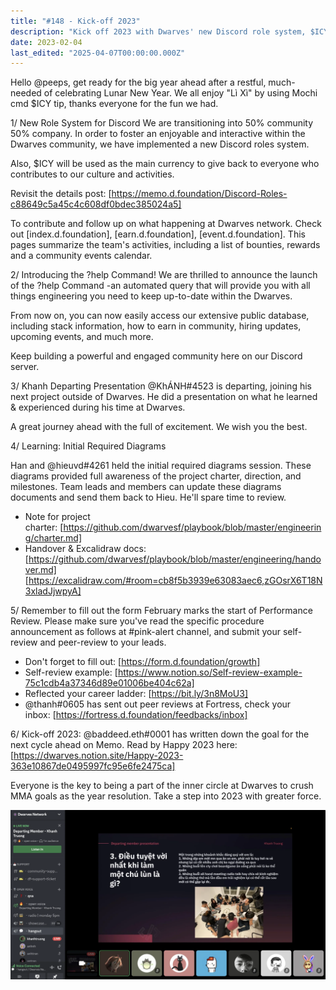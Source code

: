 ```yaml
---
title: "#148 - Kick-off 2023"
description: "Kick off 2023 with Dwarves' new Discord role system, $ICY currency, ?help command, performance reviews, and community goals for an engaging year ahead."
date: 2023-02-04
last_edited: "2025-04-07T00:00:00.000Z"
---
```


Hello @peeps, get ready for the big year ahead after a restful, much-needed of celebrating Lunar New Year. We all enjoy "Lì Xì" by using Mochi cmd $ICY tip, thanks everyone for the fun we had.

1/ New Role System for Discord
We are transitioning into 50% community 50% company. In order to foster an enjoyable and interactive within the Dwarves community, we have implemented a new Discord roles system.

Also, $ICY will be used as the main currency to give back to everyone who contributes to our culture and activities.

Revisit the details post: [https://memo.d.foundation/Discord-Roles-c88649c5a45c4c608df0bdec385024a5]

To contribute and follow up on what happening at Dwarves network. Check out [index.d.foundation], [earn.d.foundation], [event.d.foundation]. This pages summarize the team's activities, including a list of bounties, rewards and a community events calendar.

2/ Introducing the ?help Command!
We are thrilled to announce the launch of the ?help Command -an automated query that will provide you with all things engineering you need to keep up-to-date within the Dwarves.

From now on, you can now easily access our extensive public database, including stack information, how to earn in community, hiring updates, upcoming events, and much more.

Keep building a powerful and engaged community here on our Discord server.

3/ Khanh Departing Presentation
@KhÁNH#4523 is departing, joining his next project outside of Dwarves. He did a presentation on what he learned & experienced during his time at Dwarves.

A great journey ahead with the full of excitement. We wish you the best.

4/ Learning: Initial Required Diagrams

Han and @hieuvd#4261 held the initial required diagrams session. These diagrams provided full awareness of the project charter, direction, and milestones. Team leads and members can update these diagrams documents and send them back to Hieu. He'll spare time to review.

- Note for project charter: [https://github.com/dwarvesf/playbook/blob/master/engineering/charter.md]
- Handover & Excalidraw docs:
  [https://github.com/dwarvesf/playbook/blob/master/engineering/handover.md]
  [https://excalidraw.com/#room=cb8f5b3939e63083aec6,zGOsrX6T18N3xladJjwpyA]

5/ Remember to fill out the form
February marks the start of Performance Review. Please make sure you've read the specific procedure announcement as follows at #pink-alert channel, and submit your self-review and peer-review to your leads.

- Don't forget to fill out: [https://form.d.foundation/growth]
- Self-review example: [https://www.notion.so/Self-review-example-75c1cdb4a37346d89e01006be404c62a]
- Reflected your career ladder: [https://bit.ly/3n8MoU3]
- @thanh#0605 has sent out peer reviews at Fortress, check your inbox: [https://fortress.d.foundation/feedbacks/inbox]

6/ Kick-off 2023:
@baddeed.eth#0001 has written down the goal for the next cycle ahead on Memo. Read by Happy 2023 here: [https://dwarves.notion.site/Happy-2023-363e10867de0495997fc95e6fe2475ca]

Everyone is the key to being a part of the inner circle at Dwarves to crush MMA goals as the year resolution. Take a step into 2023 with greater force.

![](assets/notion-image-1744007331441-ioyw2.webp)
